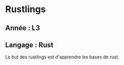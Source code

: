 <h1> Rustlings </h1>

<h2> Année : L3 </h2>
<h2> Langage : Rust </h2>

<p>
Le but des rustlings est d'apprendre les bases de rust.
</p>
